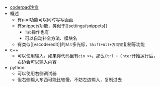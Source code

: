 - [coderpad沙盒](https://app.coderpad.io/sandbox)
- 概述
  - 有pad功能可以同时写写画画
  - 有snippets功能，类似于[[settings/snippets]]
    - `Tab`操作也有
    - 可以自动补全方法、模块名
  - 有类似[[vscode/edit]]的`Alt`多光标，`Shift+Alt+方向键`复制等功能
- c++
  - 可以使用输入。如果你代码里有`cin >>`，那么`Ctrl + Enter`开始运行后，右边会可以输入内容
- python
  - 可以使用右侧调试器
  - 但右侧输入东西可能比较慢，不妨左边输入，复制过去